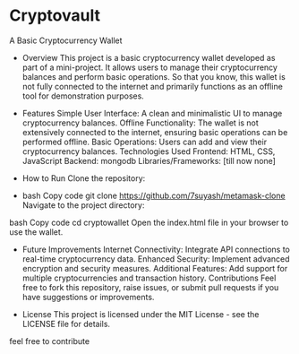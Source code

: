# Cryptovault

A Basic Cryptocurrency Wallet
* Overview
This project is a basic cryptocurrency wallet developed as part of a mini-project. It allows users to manage their cryptocurrency balances and perform basic operations. So that you know, this wallet is not fully connected to the internet and primarily functions as an offline tool for demonstration purposes.



* Features
Simple User Interface: A clean and minimalistic UI to manage cryptocurrency balances.
Offline Functionality: The wallet is not extensively connected to the internet, ensuring basic operations can be performed offline.
Basic Operations: Users can add and view their cryptocurrency balances.
Technologies Used
Frontend: HTML, CSS, JavaScript
Backend: mongodb
Libraries/Frameworks: [till now none]
* How to Run
Clone the repository:




* bash
Copy code
git clone https://github.com/7suyash/metamask-clone
Navigate to the project directory:



bash
Copy code
cd cryptowallet
Open the index.html file in your browser to use the wallet.



* Future Improvements
Internet Connectivity: Integrate API connections to real-time cryptocurrency data.
Enhanced Security: Implement advanced encryption and security measures.
Additional Features: Add support for multiple cryptocurrencies and transaction history.
Contributions
Feel free to fork this repository, raise issues, or submit pull requests if you have suggestions or improvements.


* License
This project is licensed under the MIT License - see the LICENSE file for details.


feel free to contribute 